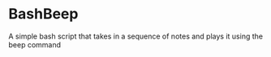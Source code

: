 # BashBeep
A simple bash script that takes in a sequence of notes and plays it using the beep command
